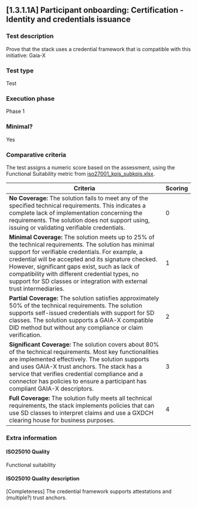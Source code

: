 ## [1.3.1.1A] Participant onboarding: Certification - Identity and credentials issuance

### Test description

Prove that the stack uses a credential framework that is compatible with this initiative: Gaia-X

### Test type

Test

### Execution phase

Phase 1

### Minimal?

Yes

### Comparative criteria

The test assigns a numeric score based on the assessment, using the Functional Suitability metric from [iso27001_kpis_subkpis.xlsx](../../../../../design_decisions/background_info/iso27001_kpis_subkpis.xlsx).

| **Criteria**                                                                                                                                                                                                                                                                                                                                                                                      | **Scoring** |
| ------------------------------------------------------------------------------------------------------------------------------------------------------------------------------------------------------------------------------------------------------------------------------------------------------------------------------------------------------------------------------------------------- | ----------- |
| **No Coverage:** The solution fails to meet any of the specified technical requirements. This indicates a complete lack of implementation concerning the requirements. The solution does not support using, issuing or validating verifiable credentials.                                                                                                                                         | 0           |
| **Minimal Coverage:** The solution meets up to 25% of the technical requirements. The solution has minimal support for verifiable credentials. For example, a credential will be accepted and its signature checked. However, significant gaps exist, such as lack of compatibility with different credential types, no support for SD classes or integration with external trust intermediaries. | 1           |
| **Partial Coverage:** The solution satisfies approximately 50% of the technical requirements. The solution supports self-issued credentials with support for SD classes. The solution supports a GAIA-X compatible DID method but without any compliance or claim verification.                                                                                                                   | 2           |
| **Significant Coverage:** The solution covers about 80% of the technical requirements. Most key functionalities are implemented effectively. The solution supports and uses GAIA-X trust anchors. The stack has a service that verifies credential compliance and a connector has policies to ensure a participant has compliant GAIA-X descriptors.                                              | 3           |
| **Full Coverage:** The solution fully meets all technical requirements, the stack implements policies that can use SD classes to interpret claims and use a GXDCH clearing house for business purposes.                                                                                                                                                                                           | 4           |

### Extra information

#### ISO25010 Quality

Functional suitability

#### ISO25010 Quality description

[Completeness] The credential framework supports attestations and (multiple?) trust anchors.
